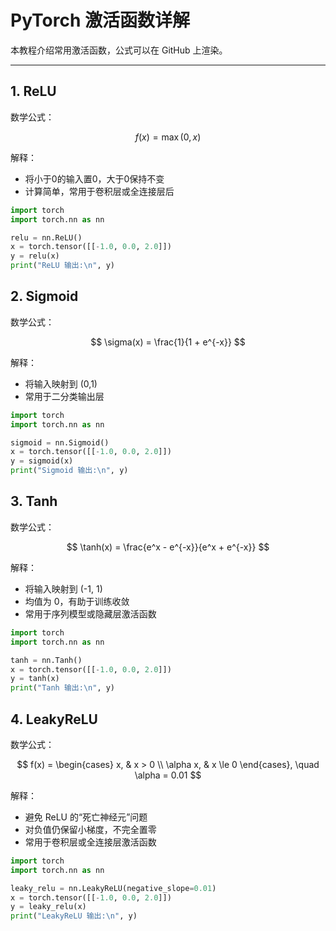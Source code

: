 # PyTorch 激活函数详解

本教程介绍常用激活函数，公式可以在 GitHub 上渲染。

---

## 1. ReLU

数学公式：

$$
f(x) = \max(0, x)
$$

解释：

- 将小于0的输入置0，大于0保持不变  
- 计算简单，常用于卷积层或全连接层后

```python
import torch
import torch.nn as nn

relu = nn.ReLU()
x = torch.tensor([[-1.0, 0.0, 2.0]])
y = relu(x)
print("ReLU 输出:\n", y)
```

## 2. Sigmoid

数学公式：

$$
\sigma(x) = \frac{1}{1 + e^{-x}}
$$

解释：

- 将输入映射到 (0,1)  
- 常用于二分类输出层

```python
import torch
import torch.nn as nn

sigmoid = nn.Sigmoid()
x = torch.tensor([[-1.0, 0.0, 2.0]])
y = sigmoid(x)
print("Sigmoid 输出:\n", y)
```
## 3. Tanh

数学公式：

$$
\tanh(x) = \frac{e^x - e^{-x}}{e^x + e^{-x}}
$$

解释：

- 将输入映射到 (-1, 1)  
- 均值为 0，有助于训练收敛  
- 常用于序列模型或隐藏层激活函数

```python
import torch
import torch.nn as nn

tanh = nn.Tanh()
x = torch.tensor([[-1.0, 0.0, 2.0]])
y = tanh(x)
print("Tanh 输出:\n", y)
```
## 4. LeakyReLU

数学公式：

$$
f(x) = 
\begin{cases} 
x, & x > 0 \\
\alpha x, & x \le 0
\end{cases}, \quad \alpha = 0.01
$$

解释：

- 避免 ReLU 的“死亡神经元”问题  
- 对负值仍保留小梯度，不完全置零  
- 常用于卷积层或全连接层激活函数

```python
import torch
import torch.nn as nn

leaky_relu = nn.LeakyReLU(negative_slope=0.01)
x = torch.tensor([[-1.0, 0.0, 2.0]])
y = leaky_relu(x)
print("LeakyReLU 输出:\n", y)
